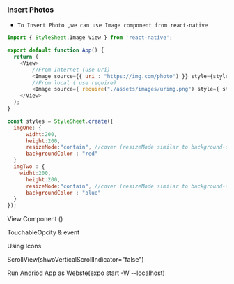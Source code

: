 ### Insert Photos

- `To Insert Photo ,we can use Image component from react-native  `

```js
import { StyleSheet,Image View } from 'react-native';

export default function App() {
  return (
    <View>    
      	//From Internet (use uri)
    	<Image source={{ uri : "https://img.com/photo") }} style={styles.imgOne} />
		//From local ( use require)
        <Image source={ require("./assets/images/urimg.png") style={ style.imgTwo } } 
    </View>
  );
}

const styles = StyleSheet.create({
  imgOne: {
      widht:200,
      height:200,
      resizeMode:"contain", //cover (resizeMode similar to background-size in css)
      backgroundColor : "red"
  }
  imgTwo : {
    widht:200,
      height:200,
      resizeMode:"contain", //cover (resizeMode similar to background-size in css)
      backgroundColor : "blue"
  }
});
```



View  Component (<View></View>)

TouchableOpcity & event

Using Icons

ScrollView(shwoVerticalScrollIndicator="false")

Run Andriod App as Webste(expo start -W --localhost)

